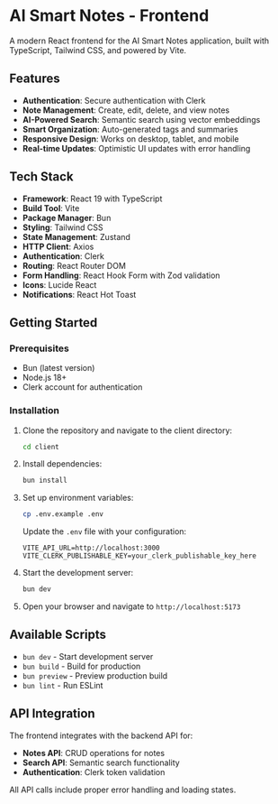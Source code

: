 # AI Smart Notes - Frontend

A modern React frontend for the AI Smart Notes application, built with TypeScript, Tailwind CSS, and powered by Vite.

## Features

- **Authentication**: Secure authentication with Clerk
- **Note Management**: Create, edit, delete, and view notes
- **AI-Powered Search**: Semantic search using vector embeddings
- **Smart Organization**: Auto-generated tags and summaries
- **Responsive Design**: Works on desktop, tablet, and mobile
- **Real-time Updates**: Optimistic UI updates with error handling

## Tech Stack

- **Framework**: React 19 with TypeScript
- **Build Tool**: Vite
- **Package Manager**: Bun
- **Styling**: Tailwind CSS
- **State Management**: Zustand
- **HTTP Client**: Axios
- **Authentication**: Clerk
- **Routing**: React Router DOM
- **Form Handling**: React Hook Form with Zod validation
- **Icons**: Lucide React
- **Notifications**: React Hot Toast

## Getting Started

### Prerequisites

- Bun (latest version)
- Node.js 18+
- Clerk account for authentication

### Installation

1. Clone the repository and navigate to the client directory:
   ```bash
   cd client
   ```

2. Install dependencies:
   ```bash
   bun install
   ```

3. Set up environment variables:
   ```bash
   cp .env.example .env
   ```
   
   Update the `.env` file with your configuration:
   ```
   VITE_API_URL=http://localhost:3000
   VITE_CLERK_PUBLISHABLE_KEY=your_clerk_publishable_key_here
   ```

4. Start the development server:
   ```bash
   bun dev
   ```

5. Open your browser and navigate to `http://localhost:5173`

## Available Scripts

- `bun dev` - Start development server
- `bun build` - Build for production
- `bun preview` - Preview production build
- `bun lint` - Run ESLint

## API Integration

The frontend integrates with the backend API for:

- **Notes API**: CRUD operations for notes
- **Search API**: Semantic search functionality
- **Authentication**: Clerk token validation

All API calls include proper error handling and loading states.
